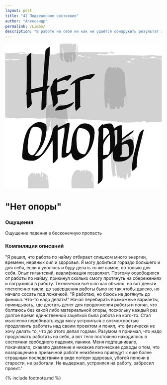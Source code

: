 ```yaml
---
layout: post
title: "42 Подвешенное состояние"
author: "Александр"
permalink: /Limbo/
description: "В работе на себя ни как не удаётся обнаружить результат за который можно зацепиться для ощущения стабильности своего существования. Такое состояние постепенно переходит в соматические ощущения аналогичные свободному падению"
---
```

<a href="cards"/>!["Паника падения в никуда"](/_img/42.svg)</a>
# "Нет опоры"

### Ощущения
Ощущение падения в бесконечную пропасть

### Компиляция описаний
"Я решил, что работа по найму отбирает слишком много энергии, времени, нервных сил и здоровья. Я могу добиться гораздо большего и для себя, если я уволюсь и буду делать то же самое, но только для себя. Опыт гигантский, квалификация позволяет. Поэтому освободился от работы по найму, прикинул сколько смогу протянуть на сбережениях и погрузился в работу. Технически всё шло как обычно, но вот деньги постепенно таяли, до завершения работы было не так чтобы далеко, но начало сосать под ложечкой: "Я работаю, но боюсь не дотянуть до финиша. Что-то надо делать!" Начал перебирать возможные варианты, прикидывать, где достать денег для продолжения работы и понял, что болтаюсь без какой либо материальной опоры, поскольку каждый раз долгое время единственной зацепкой была работа на кого-то. Стал мысленно перебирать куда могу устроиться с возможностью продолжить работать над своим проектом и понял, что физически не хочу делать то, что до этого делал годами. Разумом я понимал, что надо продолжать работать на себя, а вот тело постоянно находилось в состоянии свободного падения, паники. Меня подташнивало, покачивало, скакало давление и никакие логические доводы о том, что возвращение к привычной работе неизбежно приведут к ещё более страшным последствиям в виде потери здоровья,  убогой пенсии в старости, не работали. Не выдержал, устроился на работу, забросил проект."

{% include footnote.md %}
